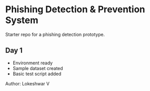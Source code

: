 # Phishing Detection & Prevention System

Starter repo for a phishing detection prototype.

## Day 1
- Environment ready
- Sample dataset created
- Basic test script added

Author: Lokeshwar V
